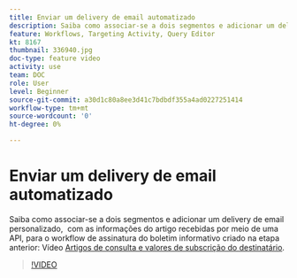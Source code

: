 ```yaml
---
title: Enviar um delivery de email automatizado
description: Saiba como associar-se a dois segmentos e adicionar um delivery de email personalizado, contendo um resumo do conteúdo, ao fluxo de trabalho de assinatura do boletim informativo.
feature: Workflows, Targeting Activity, Query Editor
kt: 8167
thumbnail: 336940.jpg
doc-type: feature video
activity: use
team: DOC
role: User
level: Beginner
source-git-commit: a30d1c80a8ee3d41c7bdbdf355a4ad0227251414
workflow-type: tm+mt
source-wordcount: '0'
ht-degree: 0%

---
```



# Enviar um delivery de email automatizado

Saiba como associar-se a dois segmentos e adicionar um delivery de email personalizado,  com as informações do artigo recebidas por meio de uma API, para o workflow de assinatura do boletim informativo criado na etapa anterior: Vídeo [Artigos de consulta e valores de subscrição do destinatário](/help/tutorial-using-soap-apis/query-articles-and-recipient-subscription-values.md).

>[!VIDEO](https://video.tv.adobe.com/v/336904?quality=12)
